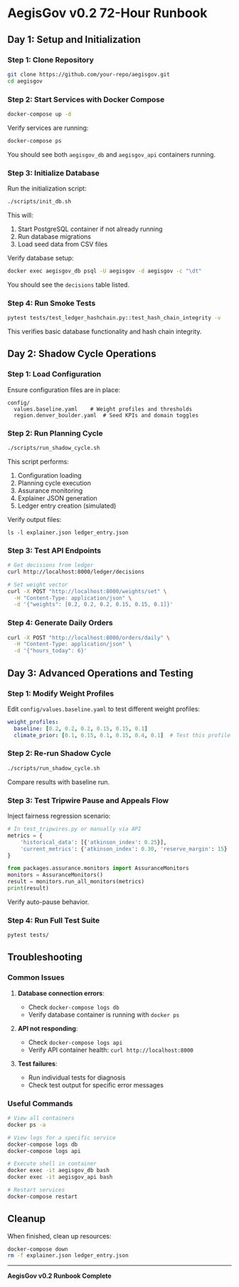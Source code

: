 

















# AegisGov v0.2 72-Hour Runbook

## Day 1: Setup and Initialization

### Step 1: Clone Repository

```bash
git clone https://github.com/your-repo/aegisgov.git
cd aegisgov
```

### Step 2: Start Services with Docker Compose

```bash
docker-compose up -d
```

Verify services are running:

```bash
docker-compose ps
```

You should see both `aegisgov_db` and `aegisgov_api` containers running.

### Step 3: Initialize Database

Run the initialization script:

```bash
./scripts/init_db.sh
```

This will:
1. Start PostgreSQL container if not already running
2. Run database migrations
3. Load seed data from CSV files

Verify database setup:

```bash
docker exec aegisgov_db psql -U aegisgov -d aegisgov -c "\dt"
```

You should see the `decisions` table listed.

### Step 4: Run Smoke Tests

```bash
pytest tests/test_ledger_hashchain.py::test_hash_chain_integrity -v
```

This verifies basic database functionality and hash chain integrity.

## Day 2: Shadow Cycle Operations

### Step 1: Load Configuration

Ensure configuration files are in place:

```
config/
  values.baseline.yaml    # Weight profiles and thresholds
  region.denver_boulder.yaml  # Seed KPIs and domain toggles
```

### Step 2: Run Planning Cycle

```bash
./scripts/run_shadow_cycle.sh
```

This script performs:
1. Configuration loading
2. Planning cycle execution
3. Assurance monitoring
4. Explainer JSON generation
5. Ledger entry creation (simulated)

Verify output files:

```
ls -l explainer.json ledger_entry.json
```

### Step 3: Test API Endpoints

```bash
# Get decisions from ledger
curl http://localhost:8000/ledger/decisions

# Set weight vector
curl -X POST "http://localhost:8000/weights/set" \
  -H "Content-Type: application/json" \
  -d '{"weights": [0.2, 0.2, 0.2, 0.15, 0.15, 0.1]}'
```

### Step 4: Generate Daily Orders

```bash
curl -X POST "http://localhost:8000/orders/daily" \
  -H "Content-Type: application/json" \
  -d '{"hours_today": 6}'
```

## Day 3: Advanced Operations and Testing

### Step 1: Modify Weight Profiles

Edit `config/values.baseline.yaml` to test different weight profiles:

```yaml
weight_profiles:
  baseline: [0.2, 0.2, 0.2, 0.15, 0.15, 0.1]
  climate_prior: [0.1, 0.15, 0.1, 0.15, 0.4, 0.1]  # Test this profile
```

### Step 2: Re-run Shadow Cycle

```bash
./scripts/run_shadow_cycle.sh
```

Compare results with baseline run.

### Step 3: Test Tripwire Pause and Appeals Flow

Inject fairness regression scenario:

```python
# In test_tripwires.py or manually via API
metrics = {
    'historical_data': [{'atkinson_index': 0.25}],
    'current_metrics': {'atkinson_index': 0.30, 'reserve_margin': 15}
}

from packages.assurance.monitors import AssuranceMonitors
monitors = AssuranceMonitors()
result = monitors.run_all_monitors(metrics)
print(result)
```

Verify auto-pause behavior.

### Step 4: Run Full Test Suite

```bash
pytest tests/
```

## Troubleshooting

### Common Issues

1. **Database connection errors**:
   - Check `docker-compose logs db`
   - Verify database container is running with `docker ps`

2. **API not responding**:
   - Check `docker-compose logs api`
   - Verify API container health: `curl http://localhost:8000`

3. **Test failures**:
   - Run individual tests for diagnosis
   - Check test output for specific error messages

### Useful Commands

```bash
# View all containers
docker ps -a

# View logs for a specific service
docker-compose logs db
docker-compose logs api

# Execute shell in container
docker exec -it aegisgov_db bash
docker exec -it aegisgov_api bash

# Restart services
docker-compose restart
```

## Cleanup

When finished, clean up resources:

```bash
docker-compose down
rm -f explainer.json ledger_entry.json
```

---

**AegisGov v0.2 Runbook Complete**
















